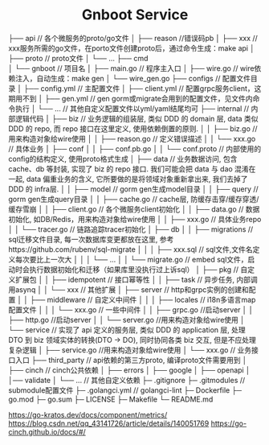 <h1 align="center">Gnboot Service</h1>

├── api                  // 各个微服务的proto/go文件
│   ├── reason           //错误码pb
│   ├── xxx              // xxx服务所需的go文件，在porto文件创建proto后，通过命令生成：make api
│   ├── proto            // proto文件
│   └── ...
├── cmd                  
│   └── gnboot             // 项目名
│       ├── main.go      // 程序主入口
│       ├── wire.go      // wire依赖注入，自动生成：make gen
│       └── wire_gen.go
├── configs              // 配置文件目录
│   ├── config.yml       // 主配置文件
│   ├── client.yml       // 配置grpc服务client，这期用不到
│   ├── gen.yml          // gen gorm或migrate会用到的配置文件，见文件内命令执行
│   └── ...              // 其他自定义配置文件以yml/yaml结尾均可
├── internal             // 内部逻辑代码
│   ├── biz              // 业务逻辑的组装层, 类似 DDD 的 domain 层, data 类似 DDD 的 repo, 而 repo 接口在这里定义, 使用依赖倒置的原则.
│   │   ├── biz.go       //用来构造对象给wire使用
│   │   ├── reason.go    // 定义错误描述
│   │   └── xxx.go       // 具体业务
│   ├── conf
│   │   ├── conf.pb.go
│   │   └── conf.proto   // 内部使用的config的结构定义, 使用proto格式生成
│   ├── data             // 业务数据访问, 包含 cache、db 等封装, 实现了 biz 的 repo 接口. 我们可能会把 data 与 dao 混淆在一起, data 偏重业务的含义, 它所要做的是将领域对象重新拿出来, 我们去掉了 DDD 的 infra层.
│   │   ├── model        // gorm gen生成model目录
│   │   ├── query        // gorm gen生成query目录
│   │   ├── cache.go     // cache层, 防缓存击穿/缓存穿透/缓存雪崩
│   │   ├── client.go    // 各个微服务client初始化
│   │   ├── data.go      // 数据初始化, 如DB/Redis，用来构造对象给wire使用
│   │   ├── xxx.go       // 具体业务repo
│   │   └── tracer.go    // 链路追踪tracer初始化
│   ├── db
│   │   ├── migrations   // sql迁移文件目录, 每一次数据库变更都放在这里, 参考https://github.com/rubenv/sql-migrate
│   │   │   ├── xxx.sql  // sql文件,文件名定义每次要比上一次大
│   │   │   └── ...
│   │   └── migrate.go   // embed sql文件，启动时会执行数据初始化和迁移（如果库里没执行过上诉sql）
│   ├── pkg              // 自定义扩展包
│   │   ├── idempotent   // 接口幂等性
│   │   ├── task         // 异步任务, 内部调用asynq
│   │   └── xxx          // 其他扩展
│   ├── server           // http和grpc实例的创建和配置
│   │   ├── middleware   // 自定义中间件
│   │   │   ├── locales  // i18n多语言map配置文件
│   │   │   └── xxx.go   // 一些中间件
│   │   ├── grpc.go      //启动server
│   │   ├── http.go      //启动server
│   │   └── server.go    //用来构造对象给wire使用
│   └── service          // 实现了 api 定义的服务层, 类似 DDD 的 application 层, 处理 DTO 到 biz 领域实体的转换(DTO -> DO), 同时协同各类 biz 交互, 但是不应处理复杂逻辑
│       ├── service.go   //用来构造对象给wire使用
│       └── xxx.go       // 业务接口入口
├── third_party          // api依赖的第三方proto, 编译proto文件需要用到
│   ├── cinch            // cinch公共依赖
│   ├── errors
│   ├── google
│   ├── openapi
│   │── validate
│   └── ...              //  其他自定义依赖
├─ .gitignore
├─ .gitmodules           // submodule配置文件
├─ .golangci.yml         // golangci-lint
├─ Dockerfile
├─ go.mod
├─ go.sum
├─ LICENSE
├─ Makefile
└─ README.md




https://go-kratos.dev/docs/component/metrics/
https://blog.csdn.net/qq_43141726/article/details/140051769
https://go-cinch.github.io/docs/#/